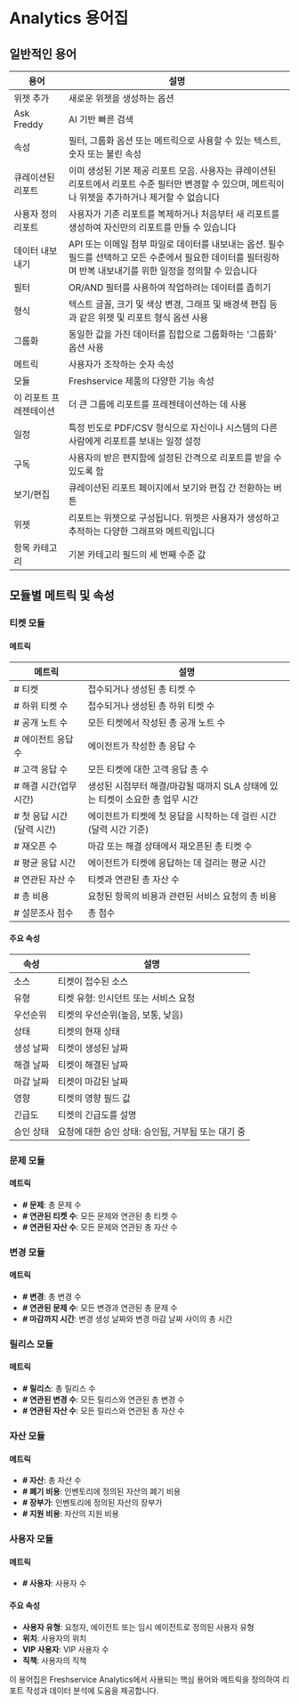 # Analytics 용어집

## 일반적인 용어

<div style={{ overflowX: "auto" }}>
<table style={{ border: "1px solid #000", borderCollapse: "collapse", width: "100%" }}>
<thead>
<tr>
<th style={{ border: "1px solid #000", padding: "8px", textAlign: "left", width: "30%" }}>용어</th>
<th style={{ border: "1px solid #000", padding: "8px", textAlign: "left", width: "70%" }}>설명</th>
</tr>
</thead>
<tbody>
<tr>
<td style={{ border: "1px solid #000", padding: "8px" }}>위젯 추가</td>
<td style={{ border: "1px solid #000", padding: "8px" }}>새로운 위젯을 생성하는 옵션</td>
</tr>
<tr>
<td style={{ border: "1px solid #000", padding: "8px" }}>Ask Freddy</td>
<td style={{ border: "1px solid #000", padding: "8px" }}>AI 기반 빠른 검색</td>
</tr>
<tr>
<td style={{ border: "1px solid #000", padding: "8px" }}>속성</td>
<td style={{ border: "1px solid #000", padding: "8px" }}>필터, 그룹화 옵션 또는 메트릭으로 사용할 수 있는 텍스트, 숫자 또는 불린 속성</td>
</tr>
<tr>
<td style={{ border: "1px solid #000", padding: "8px" }}>큐레이션된 리포트</td>
<td style={{ border: "1px solid #000", padding: "8px" }}>이미 생성된 기본 제공 리포트 모음. 사용자는 큐레이션된 리포트에서 리포트 수준 필터만 변경할 수 있으며, 메트릭이나 위젯을 추가하거나 제거할 수 없습니다</td>
</tr>
<tr>
<td style={{ border: "1px solid #000", padding: "8px" }}>사용자 정의 리포트</td>
<td style={{ border: "1px solid #000", padding: "8px" }}>사용자가 기존 리포트를 복제하거나 처음부터 새 리포트를 생성하여 자신만의 리포트를 만들 수 있습니다</td>
</tr>
<tr>
<td style={{ border: "1px solid #000", padding: "8px" }}>데이터 내보내기</td>
<td style={{ border: "1px solid #000", padding: "8px" }}>API 또는 이메일 첨부 파일로 데이터를 내보내는 옵션. 필수 필드를 선택하고 모든 수준에서 필요한 데이터를 필터링하며 반복 내보내기를 위한 일정을 정의할 수 있습니다</td>
</tr>
<tr>
<td style={{ border: "1px solid #000", padding: "8px" }}>필터</td>
<td style={{ border: "1px solid #000", padding: "8px" }}>OR/AND 필터를 사용하여 작업하려는 데이터를 좁히기</td>
</tr>
<tr>
<td style={{ border: "1px solid #000", padding: "8px" }}>형식</td>
<td style={{ border: "1px solid #000", padding: "8px" }}>텍스트 글꼴, 크기 및 색상 변경, 그래프 및 배경색 편집 등과 같은 위젯 및 리포트 형식 옵션 사용</td>
</tr>
<tr>
<td style={{ border: "1px solid #000", padding: "8px" }}>그룹화</td>
<td style={{ border: "1px solid #000", padding: "8px" }}>동일한 값을 가진 데이터를 집합으로 그룹화하는 '그룹화' 옵션 사용</td>
</tr>
<tr>
<td style={{ border: "1px solid #000", padding: "8px" }}>메트릭</td>
<td style={{ border: "1px solid #000", padding: "8px" }}>사용자가 조작하는 숫자 속성</td>
</tr>
<tr>
<td style={{ border: "1px solid #000", padding: "8px" }}>모듈</td>
<td style={{ border: "1px solid #000", padding: "8px" }}>Freshservice 제품의 다양한 기능 속성</td>
</tr>
<tr>
<td style={{ border: "1px solid #000", padding: "8px" }}>이 리포트 프레젠테이션</td>
<td style={{ border: "1px solid #000", padding: "8px" }}>더 큰 그룹에 리포트를 프레젠테이션하는 데 사용</td>
</tr>
<tr>
<td style={{ border: "1px solid #000", padding: "8px" }}>일정</td>
<td style={{ border: "1px solid #000", padding: "8px" }}>특정 빈도로 PDF/CSV 형식으로 자신이나 시스템의 다른 사람에게 리포트를 보내는 일정 설정</td>
</tr>
<tr>
<td style={{ border: "1px solid #000", padding: "8px" }}>구독</td>
<td style={{ border: "1px solid #000", padding: "8px" }}>사용자의 받은 편지함에 설정된 간격으로 리포트를 받을 수 있도록 함</td>
</tr>
<tr>
<td style={{ border: "1px solid #000", padding: "8px" }}>보기/편집</td>
<td style={{ border: "1px solid #000", padding: "8px" }}>큐레이션된 리포트 페이지에서 보기와 편집 간 전환하는 버튼</td>
</tr>
<tr>
<td style={{ border: "1px solid #000", padding: "8px" }}>위젯</td>
<td style={{ border: "1px solid #000", padding: "8px" }}>리포트는 위젯으로 구성됩니다. 위젯은 사용자가 생성하고 추적하는 다양한 그래프와 메트릭입니다</td>
</tr>
<tr>
<td style={{ border: "1px solid #000", padding: "8px" }}>항목 카테고리</td>
<td style={{ border: "1px solid #000", padding: "8px" }}>기본 카테고리 필드의 세 번째 수준 값</td>
</tr>
</tbody>
</table>
</div>

## 모듈별 메트릭 및 속성

### 티켓 모듈

#### 메트릭

<div style={{ overflowX: "auto" }}>
<table style={{ border: "1px solid #000", borderCollapse: "collapse", width: "100%" }}>
<thead>
<tr>
<th style={{ border: "1px solid #000", padding: "8px", textAlign: "left", width: "35%" }}>메트릭</th>
<th style={{ border: "1px solid #000", padding: "8px", textAlign: "left", width: "65%" }}>설명</th>
</tr>
</thead>
<tbody>
<tr>
<td style={{ border: "1px solid #000", padding: "8px" }}># 티켓</td>
<td style={{ border: "1px solid #000", padding: "8px" }}>접수되거나 생성된 총 티켓 수</td>
</tr>
<tr>
<td style={{ border: "1px solid #000", padding: "8px" }}># 하위 티켓 수</td>
<td style={{ border: "1px solid #000", padding: "8px" }}>접수되거나 생성된 총 하위 티켓 수</td>
</tr>
<tr>
<td style={{ border: "1px solid #000", padding: "8px" }}># 공개 노트 수</td>
<td style={{ border: "1px solid #000", padding: "8px" }}>모든 티켓에서 작성된 총 공개 노트 수</td>
</tr>
<tr>
<td style={{ border: "1px solid #000", padding: "8px" }}># 에이전트 응답 수</td>
<td style={{ border: "1px solid #000", padding: "8px" }}>에이전트가 작성한 총 응답 수</td>
</tr>
<tr>
<td style={{ border: "1px solid #000", padding: "8px" }}># 고객 응답 수</td>
<td style={{ border: "1px solid #000", padding: "8px" }}>모든 티켓에 대한 고객 응답 총 수</td>
</tr>
<tr>
<td style={{ border: "1px solid #000", padding: "8px" }}># 해결 시간(업무 시간)</td>
<td style={{ border: "1px solid #000", padding: "8px" }}>생성된 시점부터 해결/마감될 때까지 SLA 상태에 있는 티켓이 소요한 총 업무 시간</td>
</tr>
<tr>
<td style={{ border: "1px solid #000", padding: "8px" }}># 첫 응답 시간(달력 시간)</td>
<td style={{ border: "1px solid #000", padding: "8px" }}>에이전트가 티켓에 첫 응답을 시작하는 데 걸린 시간(달력 시간 기준)</td>
</tr>
<tr>
<td style={{ border: "1px solid #000", padding: "8px" }}># 재오픈 수</td>
<td style={{ border: "1px solid #000", padding: "8px" }}>마감 또는 해결 상태에서 재오픈된 총 티켓 수</td>
</tr>
<tr>
<td style={{ border: "1px solid #000", padding: "8px" }}># 평균 응답 시간</td>
<td style={{ border: "1px solid #000", padding: "8px" }}>에이전트가 티켓에 응답하는 데 걸리는 평균 시간</td>
</tr>
<tr>
<td style={{ border: "1px solid #000", padding: "8px" }}># 연관된 자산 수</td>
<td style={{ border: "1px solid #000", padding: "8px" }}>티켓과 연관된 총 자산 수</td>
</tr>
<tr>
<td style={{ border: "1px solid #000", padding: "8px" }}># 총 비용</td>
<td style={{ border: "1px solid #000", padding: "8px" }}>요청된 항목의 비용과 관련된 서비스 요청의 총 비용</td>
</tr>
<tr>
<td style={{ border: "1px solid #000", padding: "8px" }}># 설문조사 점수</td>
<td style={{ border: "1px solid #000", padding: "8px" }}>총 점수</td>
</tr>
</tbody>
</table>
</div>

#### 주요 속성

<div style={{ overflowX: "auto" }}>
<table style={{ border: "1px solid #000", borderCollapse: "collapse", width: "100%" }}>
<thead>
<tr>
<th style={{ border: "1px solid #000", padding: "8px", textAlign: "left", width: "35%" }}>속성</th>
<th style={{ border: "1px solid #000", padding: "8px", textAlign: "left", width: "65%" }}>설명</th>
</tr>
</thead>
<tbody>
<tr>
<td style={{ border: "1px solid #000", padding: "8px" }}>소스</td>
<td style={{ border: "1px solid #000", padding: "8px" }}>티켓이 접수된 소스</td>
</tr>
<tr>
<td style={{ border: "1px solid #000", padding: "8px" }}>유형</td>
<td style={{ border: "1px solid #000", padding: "8px" }}>티켓 유형: 인시던트 또는 서비스 요청</td>
</tr>
<tr>
<td style={{ border: "1px solid #000", padding: "8px" }}>우선순위</td>
<td style={{ border: "1px solid #000", padding: "8px" }}>티켓의 우선순위(높음, 보통, 낮음)</td>
</tr>
<tr>
<td style={{ border: "1px solid #000", padding: "8px" }}>상태</td>
<td style={{ border: "1px solid #000", padding: "8px" }}>티켓의 현재 상태</td>
</tr>
<tr>
<td style={{ border: "1px solid #000", padding: "8px" }}>생성 날짜</td>
<td style={{ border: "1px solid #000", padding: "8px" }}>티켓이 생성된 날짜</td>
</tr>
<tr>
<td style={{ border: "1px solid #000", padding: "8px" }}>해결 날짜</td>
<td style={{ border: "1px solid #000", padding: "8px" }}>티켓이 해결된 날짜</td>
</tr>
<tr>
<td style={{ border: "1px solid #000", padding: "8px" }}>마감 날짜</td>
<td style={{ border: "1px solid #000", padding: "8px" }}>티켓이 마감된 날짜</td>
</tr>
<tr>
<td style={{ border: "1px solid #000", padding: "8px" }}>영향</td>
<td style={{ border: "1px solid #000", padding: "8px" }}>티켓의 영향 필드 값</td>
</tr>
<tr>
<td style={{ border: "1px solid #000", padding: "8px" }}>긴급도</td>
<td style={{ border: "1px solid #000", padding: "8px" }}>티켓의 긴급도를 설명</td>
</tr>
<tr>
<td style={{ border: "1px solid #000", padding: "8px" }}>승인 상태</td>
<td style={{ border: "1px solid #000", padding: "8px" }}>요청에 대한 승인 상태: 승인됨, 거부됨 또는 대기 중</td>
</tr>
</tbody>
</table>
</div>

### 문제 모듈

#### 메트릭
- **# 문제**: 총 문제 수
- **# 연관된 티켓 수**: 모든 문제와 연관된 총 티켓 수
- **# 연관된 자산 수**: 모든 문제와 연관된 총 자산 수

### 변경 모듈

#### 메트릭
- **# 변경**: 총 변경 수
- **# 연관된 문제 수**: 모든 변경과 연관된 총 문제 수
- **# 마감까지 시간**: 변경 생성 날짜와 변경 마감 날짜 사이의 총 시간

### 릴리스 모듈

#### 메트릭
- **# 릴리스**: 총 릴리스 수
- **# 연관된 변경 수**: 모든 릴리스와 연관된 총 변경 수
- **# 연관된 자산 수**: 모든 릴리스와 연관된 총 자산 수

### 자산 모듈

#### 메트릭
- **# 자산**: 총 자산 수
- **# 폐기 비용**: 인벤토리에 정의된 자산의 폐기 비용
- **# 장부가**: 인벤토리에 정의된 자산의 장부가
- **# 지원 비용**: 자산의 지원 비용

### 사용자 모듈

#### 메트릭
- **# 사용자**: 사용자 수

#### 주요 속성
- **사용자 유형**: 요청자, 에이전트 또는 임시 에이전트로 정의된 사용자 유형
- **위치**: 사용자의 위치
- **VIP 사용자**: VIP 사용자 수
- **직책**: 사용자의 직책

이 용어집은 Freshservice Analytics에서 사용되는 핵심 용어와 메트릭을 정의하여 리포트 작성과 데이터 분석에 도움을 제공합니다.